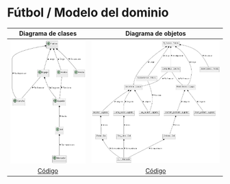 # Fútbol / Modelo del dominio

|Diagrama de clases|Diagrama de objetos|
|:-:|:-:|
|![Imagen](images/modeloDelDominio.png)|![Imagen](images/ObjetosFootball.png)
|[Código](FootballClasses.puml)|[Código](FootballObjects.puml)